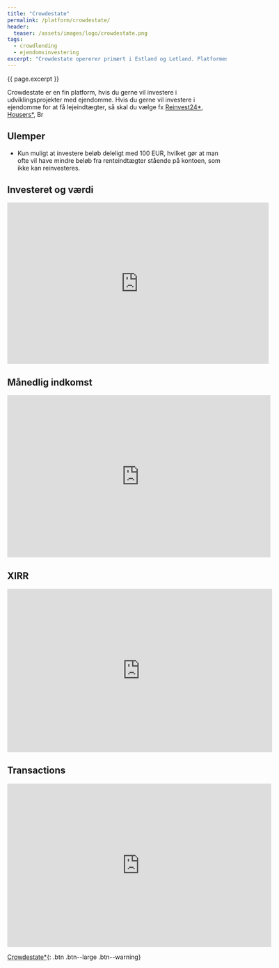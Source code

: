 ```yaml
---
title: "Crowdestate"
permalink: /platform/crowdestate/
header:
  teaser: /assets/images/logo/crowdestate.png
tags:
  - crowdlending
  - ejendomsinvestering
excerpt: "Crowdestate opererer primært i Estland og Letland. Platformen giver dig mulighed for at investere i udviklingsprojekter med ejendomme uden selv at skulle købe lejligheder."
---
```


{{ page.excerpt }}

Crowdestate er en fin platform, hvis du gerne vil investere i udviklingsprojekter med ejendomme. Hvis du gerne vil investere i ejendomme for at få lejeindtægter, så skal du vælge fx [Reinvest24\*](/go/reinvest24/), [Housers\*](/go/housers/), Br

## Ulemper

- Kun muligt at investere beløb deleligt med 100 EUR, hvilket gør at man ofte vil have mindre beløb fra renteindtægter stående på kontoen, som ikke kan reinvesteres.

## Investeret og værdi

<iframe width="601" height="371" seamless frameborder="0" scrolling="no" src="https://docs.google.com/spreadsheets/d/e/2PACX-1vQKZZbdj1cM5A4yCXjtjhxowXHoMhioXI-OR-mEPmmGgqQhcSr250VUM8SGVvRkWZziWUYleizmqAC2/pubchart?oid=1364585092&amp;format=image"></iframe>

## Månedlig indkomst

<iframe width="605" height="373" seamless frameborder="0" scrolling="no" src="https://docs.google.com/spreadsheets/d/e/2PACX-1vQKZZbdj1cM5A4yCXjtjhxowXHoMhioXI-OR-mEPmmGgqQhcSr250VUM8SGVvRkWZziWUYleizmqAC2/pubchart?oid=423819338&amp;format=image"></iframe>

## XIRR

<iframe width="609" height="376" seamless frameborder="0" scrolling="no" src="https://docs.google.com/spreadsheets/d/e/2PACX-1vQKZZbdj1cM5A4yCXjtjhxowXHoMhioXI-OR-mEPmmGgqQhcSr250VUM8SGVvRkWZziWUYleizmqAC2/pubchart?oid=1787840424&amp;format=image"></iframe>

## Transactions

<iframe width="607" height="376" seamless frameborder="0" scrolling="no" src="https://docs.google.com/spreadsheets/d/e/2PACX-1vQKZZbdj1cM5A4yCXjtjhxowXHoMhioXI-OR-mEPmmGgqQhcSr250VUM8SGVvRkWZziWUYleizmqAC2/pubchart?oid=1863803896&amp;format=image"></iframe>

[Crowdestate\*](/go/crowdestate/){: .btn .btn--large .btn--warning}
